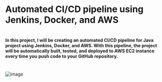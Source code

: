 # Automated CI/CD pipeline using Jenkins, Docker, and AWS
#
#### In this project, I will be creating an automated CI/CD pipeline for Java project using Jenkins, Docker, and AWS. With this pipeline, the project will be automatically built, tested, and deployed to AWS EC2 instance every time you push code to your GitHub repository.
#


![image](https://user-images.githubusercontent.com/69889600/226805372-77f696e3-ad90-45a6-8a71-42fcc5ce821b.png)
